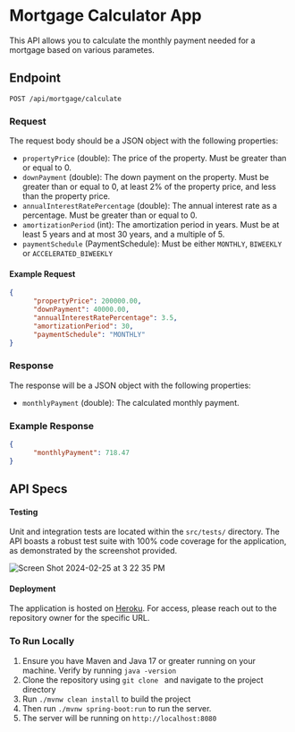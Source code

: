 # Mortgage Calculator App

This API allows you to calculate the monthly payment needed for a mortgage based on various parametes.

## Endpoint

`POST /api/mortgage/calculate`

### Request
The request body should be a JSON object with the following properties:

- `propertyPrice` (double): The price of the property. Must be greater than or equal to  0.
- `downPayment` (double): The down payment on the property. Must be greater than or equal to  0, at least  2% of the property price, and less than the property price.
- `annualInterestRatePercentage` (double): The annual interest rate as a percentage. Must be greater than or equal to  0.
- `amortizationPeriod` (int): The amortization period in years. Must be at least  5 years and at most  30 years, and a multiple of  5.
- `paymentSchedule` (PaymentSchedule): Must be either `MONTHLY`, `BIWEEKLY` or `ACCELERATED_BIWEEKLY`

#### Example Request
```json
{
      "propertyPrice": 200000.00,
      "downPayment": 40000.00,
      "annualInterestRatePercentage": 3.5,
      "amortizationPeriod": 30,
      "paymentSchedule": "MONTHLY"
}
```

### Response
The response will be a JSON object with the following properties:

- `monthlyPayment` (double): The calculated monthly payment.

### Example Response
```json
{
      "monthlyPayment": 718.47
}
```

## API Specs

#### Testing

Unit and integration tests are located within the `src/tests/` directory. The API boasts a robust test suite with  100% code coverage for the application, as demonstrated by the screenshot provided.

![Screen Shot 2024-02-25 at 3 22 35 PM](https://github.com/AlexFerence/Mortgage-Calculator/assets/40876788/be2d1115-898f-47d5-9a9d-c720acaf3a25)

#### Deployment

The application is hosted on [Heroku](https://www.heroku.com/platform). For access, please reach out to the repository owner for the specific URL.

### To Run Locally
1. Ensure you have Maven and Java 17 or greater running on your machine. Verify by running `java -version`
2. Clone the repository using `git clone ` and navigate to the project directory
3. Run `./mvnw clean install` to build the project
4. Then run `./mvnw spring-boot:run` to run the server.
5. The server will be running on `http://localhost:8080`
